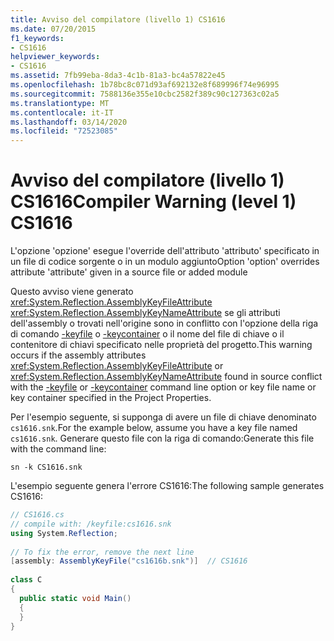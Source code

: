 ```yaml
---
title: Avviso del compilatore (livello 1) CS1616
ms.date: 07/20/2015
f1_keywords:
- CS1616
helpviewer_keywords:
- CS1616
ms.assetid: 7fb99eba-8da3-4c1b-81a3-bc4a57822e45
ms.openlocfilehash: 1b78bc8c071d93af692132e8f689996f74e96995
ms.sourcegitcommit: 7588136e355e10cbc2582f389c90c127363c02a5
ms.translationtype: MT
ms.contentlocale: it-IT
ms.lasthandoff: 03/14/2020
ms.locfileid: "72523085"
---
```

# <a name="compiler-warning-level-1-cs1616"></a><span data-ttu-id="55b83-102">Avviso del compilatore (livello 1) CS1616</span><span class="sxs-lookup"><span data-stu-id="55b83-102">Compiler Warning (level 1) CS1616</span></span>
<span data-ttu-id="55b83-103">L'opzione 'opzione' esegue l'override dell'attributo 'attributo' specificato in un file di codice sorgente o in un modulo aggiunto</span><span class="sxs-lookup"><span data-stu-id="55b83-103">Option 'option' overrides attribute 'attribute' given in a source file or added module</span></span>  
  
 <span data-ttu-id="55b83-104">Questo avviso viene generato <xref:System.Reflection.AssemblyKeyFileAttribute> <xref:System.Reflection.AssemblyKeyNameAttribute> se gli attributi dell'assembly o trovati nell'origine sono in conflitto con l'opzione della riga di comando [-keyfile](../compiler-options/keyfile-compiler-option.md) o [-keycontainer](../compiler-options/keycontainer-compiler-option.md) o il nome del file di chiave o il contenitore di chiavi specificato nelle proprietà del progetto.</span><span class="sxs-lookup"><span data-stu-id="55b83-104">This warning occurs if the assembly attributes <xref:System.Reflection.AssemblyKeyFileAttribute> or <xref:System.Reflection.AssemblyKeyNameAttribute> found in source conflict with the [-keyfile](../compiler-options/keyfile-compiler-option.md) or [-keycontainer](../compiler-options/keycontainer-compiler-option.md) command line option or key file name or key container specified in the Project Properties.</span></span>  
  
 <span data-ttu-id="55b83-105">Per l'esempio seguente, si supponga di avere un file di chiave denominato `cs1616.snk`.</span><span class="sxs-lookup"><span data-stu-id="55b83-105">For the example below, assume you have a key file named `cs1616.snk`.</span></span> <span data-ttu-id="55b83-106">Generare questo file con la riga di comando:</span><span class="sxs-lookup"><span data-stu-id="55b83-106">Generate this file with the command line:</span></span>  
  
```console  
sn -k CS1616.snk  
```  
  
 <span data-ttu-id="55b83-107">L'esempio seguente genera l'errore CS1616:</span><span class="sxs-lookup"><span data-stu-id="55b83-107">The following sample generates CS1616:</span></span>  
  
```csharp  
// CS1616.cs  
// compile with: /keyfile:cs1616.snk  
using System.Reflection;  
  
// To fix the error, remove the next line  
[assembly: AssemblyKeyFile("cs1616b.snk")]  // CS1616  
  
class C  
{  
  public static void Main()  
  {  
  }  
}  
```
